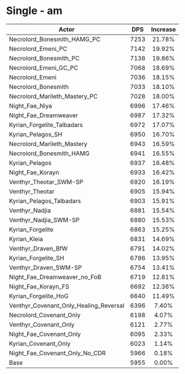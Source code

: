 # Single - am
| Actor | DPS | Increase |
|---|:---:|:---:|
|Necrolord_Bonesmith_HAMG_PC|7253|21.78%|
|Necrolord_Emeni_PC|7142|19.92%|
|Necrolord_Bonesmith_PC|7138|19.86%|
|Necrolord_Emeni_GC_PC|7068|18.69%|
|Necrolord_Emeni|7036|18.15%|
|Necrolord_Bonesmith|7033|18.10%|
|Necrolord_Marileth_Mastery_PC|7028|18.00%|
|Night_Fae_Niya|6996|17.46%|
|Night_Fae_Dreamweaver|6987|17.32%|
|Kyrian_Forgelite_Talbadars|6972|17.07%|
|Kyrian_Pelagos_SH|6950|16.70%|
|Necrolord_Marileth_Mastery|6943|16.59%|
|Necrolord_Bonesmith_HAMG|6941|16.55%|
|Kyrian_Pelagos|6937|16.48%|
|Night_Fae_Korayn|6933|16.42%|
|Venthyr_Theotar_SWM-SP|6920|16.19%|
|Venthyr_Theotar|6905|15.94%|
|Kyrian_Pelagos_Talbadars|6903|15.91%|
|Venthyr_Nadjia|6881|15.54%|
|Venthyr_Nadjia_SWM-SP|6880|15.53%|
|Kyrian_Forgelite|6863|15.25%|
|Kyrian_Kleia|6831|14.69%|
|Venthyr_Draven_BfW|6791|14.02%|
|Kyrian_Forgelite_SH|6786|13.95%|
|Venthyr_Draven_SWM-SP|6754|13.41%|
|Night_Fae_Dreamweaver_no_FoB|6719|12.81%|
|Night_Fae_Korayn_FS|6692|12.36%|
|Kyrian_Forgelite_HoG|6640|11.49%|
|Venthyr_Covenant_Only_Healing_Reversal|6396|7.40%|
|Necrolord_Covenant_Only|6198|4.07%|
|Venthyr_Covenant_Only|6121|2.77%|
|Night_Fae_Covenant_Only|6095|2.33%|
|Kyrian_Covenant_Only|6023|1.14%|
|Night_Fae_Covenant_Only_No_CDR|5966|0.18%|
|Base|5955|0.00%|

